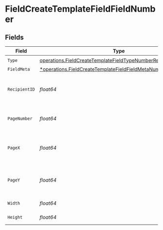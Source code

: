 # FieldCreateTemplateFieldFieldNumber


## Fields

| Field                                                                                                                                           | Type                                                                                                                                            | Required                                                                                                                                        | Description                                                                                                                                     |
| ----------------------------------------------------------------------------------------------------------------------------------------------- | ----------------------------------------------------------------------------------------------------------------------------------------------- | ----------------------------------------------------------------------------------------------------------------------------------------------- | ----------------------------------------------------------------------------------------------------------------------------------------------- |
| `Type`                                                                                                                                          | [operations.FieldCreateTemplateFieldTypeNumberRequestBody1](../../models/operations/fieldcreatetemplatefieldtypenumberrequestbody1.md)          | :heavy_check_mark:                                                                                                                              | N/A                                                                                                                                             |
| `FieldMeta`                                                                                                                                     | [*operations.FieldCreateTemplateFieldFieldMetaNumberRequestBody](../../models/operations/fieldcreatetemplatefieldfieldmetanumberrequestbody.md) | :heavy_minus_sign:                                                                                                                              | N/A                                                                                                                                             |
| `RecipientID`                                                                                                                                   | *float64*                                                                                                                                       | :heavy_check_mark:                                                                                                                              | The ID of the recipient to create the field for.                                                                                                |
| `PageNumber`                                                                                                                                    | *float64*                                                                                                                                       | :heavy_check_mark:                                                                                                                              | The page number the field will be on.                                                                                                           |
| `PageX`                                                                                                                                         | *float64*                                                                                                                                       | :heavy_check_mark:                                                                                                                              | The X coordinate of where the field will be placed.                                                                                             |
| `PageY`                                                                                                                                         | *float64*                                                                                                                                       | :heavy_check_mark:                                                                                                                              | The Y coordinate of where the field will be placed.                                                                                             |
| `Width`                                                                                                                                         | *float64*                                                                                                                                       | :heavy_check_mark:                                                                                                                              | The width of the field.                                                                                                                         |
| `Height`                                                                                                                                        | *float64*                                                                                                                                       | :heavy_check_mark:                                                                                                                              | The height of the field.                                                                                                                        |